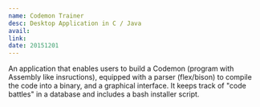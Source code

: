 ```yaml
---
name: Codemon Trainer
desc: Desktop Application in C / Java
avail:
link:
date: 20151201
---
```


An application that enables users to build a Codemon (program with Assembly like insructions), equipped with a parser (flex/bison) to compile the code into a binary, and a graphical interface. It keeps track of "code battles" in a database and includes a bash installer script.
